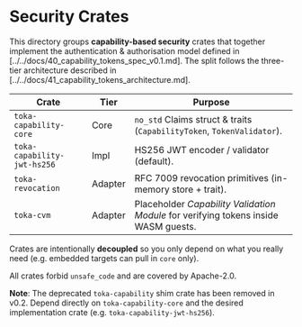 # Security Crates

This directory groups **capability-based security** crates that together
implement the authentication & authorisation model defined in
[../../docs/40_capability_tokens_spec_v0.1.md].  The split follows the
three-tier architecture described in [../../docs/41_capability_tokens_architecture.md].

| Crate | Tier | Purpose |
|-------|------|---------|
| `toka-capability-core` | Core | `no_std` Claims struct & traits (`CapabilityToken`, `TokenValidator`). |
| `toka-capability-jwt-hs256` | Impl | HS256 JWT encoder / validator (default). |
| `toka-revocation` | Adapter | RFC 7009 revocation primitives (in-memory store + trait). |
| `toka-cvm` | Adapter | Placeholder *Capability Validation Module* for verifying tokens inside WASM guests.

Crates are intentionally **decoupled** so you only depend on what you really
need (e.g. embedded targets can pull in `core` only).

All crates forbid `unsafe_code` and are covered by Apache-2.0.

**Note**: The deprecated `toka-capability` shim crate has been removed in v0.2. Depend directly on `toka-capability-core` and the desired implementation crate (e.g. `toka-capability-jwt-hs256`). 